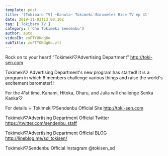 ```yaml
---
template: post
title: '[Tokibaro TV] ~Kanuta~ Tokimeki♡Barometer Rise TV ep 41'
date: 2019-11-03T13:00:10Z
tag: ['Tokibaro TV']
category: ['Cho Tokimeki Sendenbu']
author: auto 
videoID: zoFTYOKdg6o
subTitle: zoFTYOKdg6o.vtt
---
```

Rock on to your heart! "Tokimeki♡Advertising Department"
http://toki-sen.com

Tokimeki♡ Advertising Department's new program has started!
It is a program in which 6 members challenge various things and raise the world's excitement barometer! !

For the 41st time, Kanami, Hitoka, Oharu, and Julia will challenge Senka Kanka♡

For details ↓
Tokimeki♡Sendenbu Official Site
http://toki-sen.com

Tokimeki♡Advertising Department Official Twitter
https://twitter.com/sendenbu_staff

Tokimeki♡Advertising Department Official BLOG
http://lineblog.me/sd_tokisen/

Tokimeki♡Sendenbu Official Instagram
@tokisen_sd